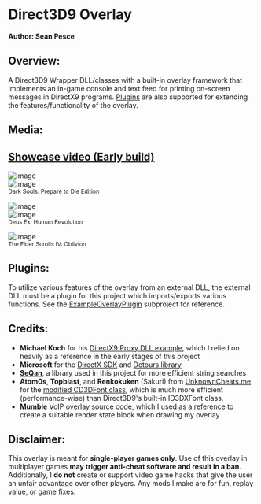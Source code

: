 # Direct3D9 Overlay  

**Author: Sean Pesce**  


## Overview:  

A Direct3D9 Wrapper DLL/classes with a built-in overlay framework that implements an in-game console and text feed for printing on-screen messages in DirectX9 programs. [Plugins](https://github.com/SeanPesce/Direct3D9-Overlay#plugins) are also supported for extending the features/functionality of the overlay.  

## Media:  

## [Showcase video (Early build)](https://www.youtube.com/watch?v=F2FiOhFi0pw)  

![image](http://i.imgur.com/9DH8LWB.jpg)  
![image](http://i.imgur.com/DAZGHDi.png)  
<sup>Dark Souls: Prepare to Die Edition</sup>  

![image](http://i.imgur.com/EVVCn05.jpg)  
![image](http://i.imgur.com/z1l4jYB.png)  
<sup>Deus Ex: Human Revolution</sup>  

![image](http://i.imgur.com/Z89F8DR.jpg)  
<sup>The Elder Scrolls IV: Oblivion</sup>  

## Plugins:  

To utilize various features of the overlay from an external DLL, the external DLL must be a plugin for this project which imports/exports various functions. See the [ExampleOverlayPlugin](https://github.com/SeanPesce/Direct3D9-Overlay/tree/master/ExampleOverlayPlugin) subproject for reference.  

## Credits:  

*  **Michael Koch** for his [DirectX9 Proxy DLL example](http://www.codeguru.com/cpp/g-m/directx/directx8/article.php/c11453/Intercept-Calls-to-DirectX-with-a-Proxy-DLL.htm), which I relied on heavily as a reference in the early stages of this project  
*  **Microsoft** for the [DirectX SDK](https://www.microsoft.com/en-us/download/details.aspx?id=8109) and [Detours library](https://www.microsoft.com/en-us/research/project/detours/)  
*  **[SeQan](https://www.seqan.de/)**, a library used in this project for more efficient string searches  
*  **Atom0s**, **Topblast**, and **Renkokuken** (Sakuri) from [UnknownCheats.me](https://www.unknowncheats.me) for the [modified CD3DFont class](https://www.unknowncheats.me/forum/d3d-tutorials-and-source/74839-modified-cd3dfont-d3d9-shadows-light-effect.html), which is much more efficient (performance-wise) than Direct3D9's built-in ID3DXFont class.  
*  **[Mumble](https://wiki.mumble.info/wiki/Main_Page)** VoIP [overlay source code](https://github.com/mumble-voip/mumble), which I used as a [reference](https://github.com/mumble-voip/mumble/blob/73fe4578bc01b0ef8e8742d7ce5d172b9b9c0f5b/overlay/d3d9.cpp) to create a suitable render state block when drawing my overlay  


## Disclaimer:  

This overlay is meant for **single-player games only**. Use of this overlay in multiplayer games **may trigger anti-cheat software and result in a ban**. Additionally, I **do not** create or support video game hacks that give the user an unfair advantage over other players. Any mods I make are for fun, replay value, or game fixes.  
